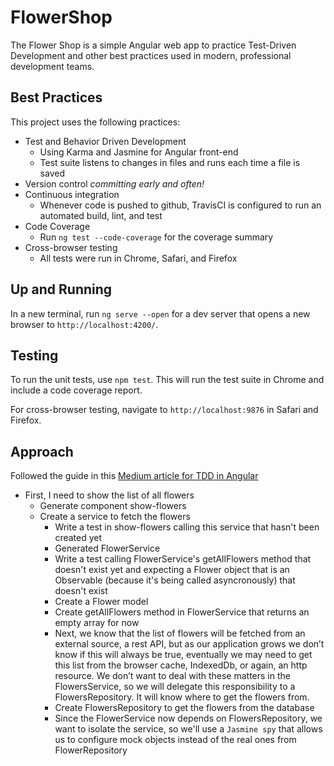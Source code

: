 # FlowerShop

The Flower Shop is a simple Angular web app to practice Test-Driven Development and other best practices used in modern, professional development teams.

## Best Practices

This project uses the following practices:

- Test and Behavior Driven Development
  - Using Karma and Jasmine for Angular front-end
  <!-- - Using Mocha (JavaScript testing framework) and Chai (assertion library) for isolated MongoDB tests -->
  - Test suite listens to changes in files and runs each time a file is saved
- Version control *committing early and often!*
- Continuous integration
  - Whenever code is pushed to github, TravisCI is configured to run an automated build, lint, and test
- Code Coverage
  - Run `ng test --code-coverage` for the coverage summary 
- Cross-browser testing
  - All tests were run in Chrome, Safari, and Firefox

## Up and Running

In a new terminal, run `ng serve --open` for a dev server that opens a new browser to `http://localhost:4200/`.

## Testing

To run the unit tests, use `npm test`. This will run the test suite in Chrome and include a code coverage report.

For cross-browser testing, navigate to `http://localhost:9876` in Safari and Firefox.

## Approach

Followed the guide in this [Medium article for TDD in Angular](https://medium.com/@johncol/test-driven-development-and-angular-9110d62ce7ec)

- First, I need to show the list of all flowers
  - Generate component show-flowers
  - Create a service to fetch the flowers
    - Write a test in show-flowers calling this service that hasn't been created yet
    - Generated FlowerService
    - Write a test calling FlowerService's getAllFlowers method that doesn't exist yet and expecting a Flower object that is an Observable (because it's being called asyncronously) that doesn't exist
    - Create a Flower model
    - Create getAllFlowers method in FlowerService that returns an empty array for now
    - Next, we know that the list of flowers will be fetched from an external source, a rest API, but as our application grows we don’t know if this will always be true, eventually we may need to get this list from the browser cache, IndexedDb, or again, an http resource. We don’t want to deal with these matters in the FlowersService, so we will delegate this responsibility to a FlowersRepository. It will know where to get the flowers from.
    - Create FlowersRepository to get the flowers from the database
    - Since the FlowerService now depends on FlowersRepository, we want to isolate the service, so we'll use a `Jasmine spy` that allows us to configure mock objects instead of the real ones from FlowerRepository